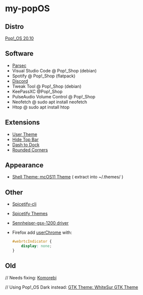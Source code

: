 # my-popOS

## Distro

[Pop!_OS 20.10](https://pop.system76.com/)

## Software

- [Parsec](https://parsecgaming.com/downloads/)
- Visual Studio Code @ Pop!_Shop (debian)
- Spotify @ Pop!_Shop (flatpack)
- [Discord](https://discord.com/download)
- Tweak Tool @ Pop!_Shop (debian)
- KeePassXC @Pop!_Shop
- PulseAudio Volume Control @ Pop!_Shop
- Neofetch @ sudo apt install neofetch
- Htop @ sudo apt install htop

## Extensions

- [User Theme](https://extensions.gnome.org/extension/19/user-themes/)
- [Hide Top Bar](https://extensions.gnome.org/extension/545/hide-top-bar/)
- [Dash to Dock](https://extensions.gnome.org/extension/307/dash-to-dock/ )
- [Rounded Corners](https://extensions.gnome.org/extension/1514/rounded-corners/)

## Appearance

- [Shell Theme: mcOS11 Theme](https://www.gnome-look.org/p/1220826/)
( extract into ~/.themes/ )

## Other

- [Spicetify-cli](https://github.com/khanhas/spicetify-cli/wiki/Installation)
- [Spicetify Themes](https://github.com/morpheusthewhite/spicetify-themes)
- [Sennheiser-gsx-1200 driver](https://github.com/evilphish/sennheiser-gsx-1000)
- Firefox add [userChrome](https://www.userchrome.org/how-create-userchrome-css.html) with:

    ```css
    #webrtcIndicator {
        display: none;
    }
    ```

## Old

// Needs fixing: [Komorebi](https://github.com/cheesecakeufo/komorebi/releases)

// Using Pop!_OS Dark instead: [GTK Theme: WhiteSur GTK Theme](https://www.pling.com/p/1403328/)
